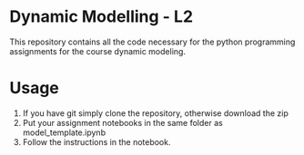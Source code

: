 # Dynamic Modelling - L2
This repository contains all the code necessary for the python programming assignments for the course dynamic modeling.

# Usage
1. If you have git simply clone the repository, otherwise download the zip 
2. Put your assignment notebooks in the same folder as model_template.ipynb
3. Follow the instructions in the notebook.